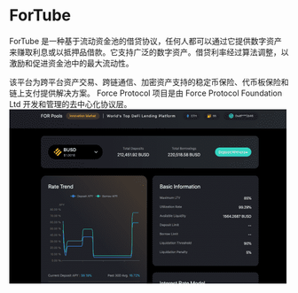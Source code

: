 # ForTube


ForTube 是一种基于流动资金池的借贷协议，任何人都可以通过它提供数字资产来赚取利息或以抵押品借款。它支持广泛的数字资产。借贷利率经过算法调整，以激励和促进资金池中的最大流动性。

该平台为跨平台资产交易、跨链通信、加密资产支持的稳定币保险、代币板保险和链上支付提供解决方案。 Force Protocol 项目是由 Force Protocol Foundation Ltd 开发和管理的去中心化协议层。![fortube-dapp-defi-ethereum-image2-500x315_06972e708b0da6128b99516d6a0e8cc2](fortube-dapp-defi-ethereum-image2-500x315_06972e708b0da6128b99516d6a0e8cc2.png)
